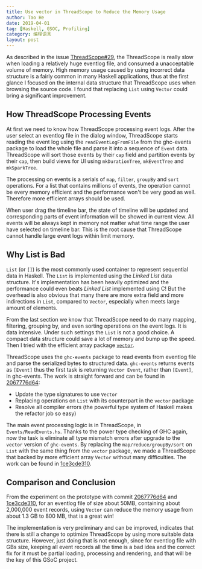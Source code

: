 ```yaml
---
title: Use vector in ThreadScope to Reduce the Memory Usage
author: Tao He
date: 2019-04-01
tag: [Haskell, GSOC, Profiling]
category: 编程语言
layout: post
---
```


As described in the issue [ThreadScope#29][1], the ThreadScope is really slow
when loading a relatively huge eventlog file, and consumed a unacceptable volume
of memory. High memory usage caused by using incorrect data structure is a
fairly common in many Haskell applications, thus at the first glance I focused
on the internal data structure that ThreadScope uses when browsing the source code.
I found that replacing `List` using `Vector` could bring a significant improvement.

<!--more-->

How ThreadScope Processing Events
---------------------------------

At first we need to know how ThreadScope processing event logs. After the user
select an eventlog file in the dialog window, ThreadScope starts reading the
event log using the `readEventLogFromFile` from the ghc-events package to load
the whole file and parse it into a sequence of `Event` data. ThreadScope will
sort those events by their `cap` field and partition events by their `cap`,
then build views for UI using `mkDurationTree`, `mkEventTree` and `mkSparkTree`.

The processing on events is a serials of `map`, `filter`, `groupBy` and `sort`
operations. For a list that contains millions of events, the operation cannot
be every memory efficient and the performance won't be very good as well.
Therefore more efficient arrays should be used.

When user drag the timeline bar, the state of timeline will be updated and
corresponding parts of event information will be showed in current view. All
events will be always kept in memory not matter what time range the user have
selected on timeline bar. This is the root cause that ThreadScope cannot handle
large event logs within limit memory.

Why List is Bad
---------------

`List` (or `[]`) is the most commonly used container to represent sequential data
in Haskell. The `List` is implemented using the _Linked List_ data structure. It's
implementation has been heavily optimized and the performance could even beats
_Linked List_ implemented using C! But the overhead is also obvious that many
there are more extra field and more indirections in `List`, compared to `Vector`,
especially when meets large amount of elements.

From the last section we know that ThreadScope need to do many mapping, filtering,
grouping by, and even sorting operations on the event logs. It is data intensive.
Under such settings the `List` is not a good choice. A compact data structure
could save a lot of memory and bump up the speed. Then I tried with the efficient
array package [`vector`][4].

ThreadScope uses the `ghc-events` package to read events from eventlog file and parse
the serialized bytes to structured data. `ghc-events` returns events as `[Event]`
thus the first task is returning `Vector Event`, rather than `[Event]`, in ghc-events.
The work is straight forward and can be found in [2067776d64][2]:

+ Update the type signatures to use `Vector`
+ Replacing operations on `List` with its counterpart in the `vector` package
+ Resolve all compiler errors (the powerful type system of Haskell makes the refactor
  job so easy)

The main event processing logic is in ThreadScope, in `Events/ReadEvents.hs`. Thanks
to the power type checking of GHC again, now the task is eliminate all type mismatch
errors after upgrade to the `vector` version of `ghc-events`. By replacing the
`map/reduce/groupBy/sort` on `List` with the same thing from the `vector` package, we
made a ThreadScope that backed by more efficient array `Vector` without many difficulties.
The work can be found in [1ce3cde310][3].

Comparison and Conclusion
-------------------------

From the experiment on the prototype with commit [2067776d64][2] and [1ce3cde310][3],
for an eventlog file of size about 50MB, containing about 2,000,000 event records,
using `Vector` can reduce the memory usage from about 1.3 GB to 800 MB, that is a
great win!

The implementation is very preliminary and can be improved, indicates that there is
still a change to optimize ThreadScope by using more suitable data structure. However,
just doing that is not enough, since for eventlog file with GBs size, keeping all
event records all the time is a bad idea and the correct fix for it must be partial
loading, processing and rendering, and that will be the key of this GSoC project.

[1]: https://github.com/haskell/ThreadScope/issues/29
[2]: https://github.com/sighingnow/ghc-events/commit/2067776d64ea34a4300e18c6d5d717333a8efcb3
[3]: https://github.com/sighingnow/ThreadScope/commit/1ce3cde310eb3b9a678bcffda4d5854db005afb8
[4]: http://hackage.haskell.org/package/vector
